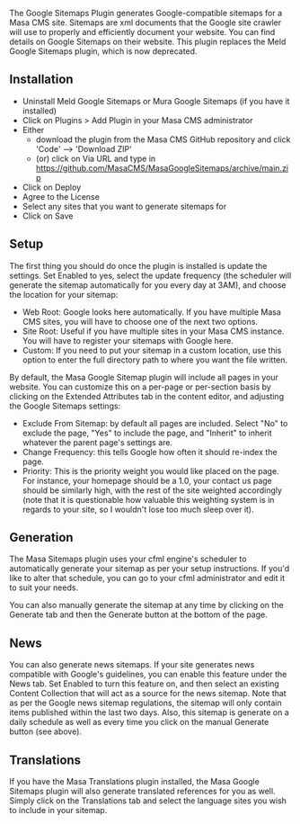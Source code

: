 The Google Sitemaps Plugin generates Google-compatible sitemaps for a Masa CMS site. Sitemaps are xml documents that the Google site crawler will use to properly and efficiently document your website. You can find details on Google Sitemaps on their website. This plugin replaces the Meld Google Sitemaps plugin, which is now deprecated.

## Installation

- Uninstall Meld Google Sitemaps or Mura Google Sitemaps (if you have it installed)
- Click on Plugins > Add Plugin in your Masa CMS administrator
- Either
   - download the plugin from the Masa CMS GitHub repository and click 'Code' --> 'Download ZIP'
   - (or) click on Via URL and type in https://github.com/MasaCMS/MasaGoogleSitemaps/archive/main.zip
- Click on Deploy
- Agree to the License
- Select any sites that you want to generate sitemaps for
- Click on Save

## Setup

The first thing you should do once the plugin is installed is update the settings. Set Enabled to yes, select the update frequency (the scheduler will generate the sitemap automatically for you every day at 3AM), and choose the location for your sitemap:

- Web Root: Google looks here automatically. If you have multiple Masa CMS sites, you will have to choose one of the next two options.
- Site Root: Useful if you have multiple sites in your Masa CMS instance. You will have to register your sitemaps with Google here.
- Custom: If you need to put your sitemap in a custom location, use this option to enter the full directory path to where you want the file written.

By default, the Masa Google Sitemap plugin will include all pages in your website. You can customize this on a per-page or per-section basis by clicking on the Extended Attributes tab in the content editor, and adjusting the Google Sitemaps settings:

- Exclude From Sitemap: by default all pages are included. Select "No" to exclude the page, "Yes" to include the page, and "Inherit" to inherit whatever the parent page's settings are.
- Change Frequency: this tells Google how often it should re-index the page.
- Priority: This is the priority weight you would like placed on the page. For instance, your homepage should be a 1.0, your contact us page should be similarly high, with the rest of the site weighted accordingly (note that it is questionable how valuable this weighting system is in regards to your site, so I wouldn't lose too much sleep over it).

## Generation

The Masa Sitemaps plugin uses your cfml engine's scheduler to automatically generate your sitemap as per your setup instructions. If you'd like to alter that schedule, you can go to your cfml administrator and edit it to suit your needs.

You can also manually generate the sitemap at any time by clicking on the Generate tab and then the Generate button at the bottom of the page.

## News

You can also generate news sitemaps. If your site generates news compatible with Google's guidelines, you can enable this feature under the News tab. Set Enabled to turn this feature on, and then select an existing Content Collection that will act as a source for the news sitemap. Note that as per the Google news sitemap regulations, the sitemap will only contain items published within the last two days. Also, this sitemap is generate on a daily schedule as well as every time you click on the manual Generate button (see above).

## Translations

If you have the Masa Translations plugin installed, the Masa Google Sitemaps plugin will also generate translated references for you as well. Simply click on the Translations tab and select the language sites you wish to include in your sitemap.
